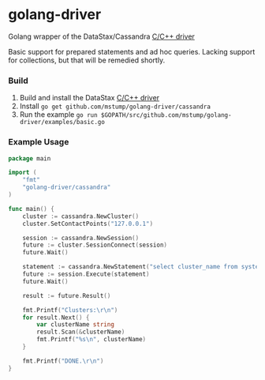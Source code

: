 golang-driver
=============

Golang wrapper of the DataStax/Cassandra [C/C++ driver](https://github.com/datastax/cpp-driver)

Basic support for prepared statements and ad hoc queries. Lacking support for collections, but that will be remedied shortly.

### Build

1. Build and install the DataStax [C/C++ driver](https://github.com/datastax/cpp-driver)
1. Install `go get github.com/mstump/golang-driver/cassandra`
1. Run the example `go run $GOPATH/src/github.com/mstump/golang-driver/examples/basic.go`

### Example Usage

```go
package main

import (
	"fmt"
	"golang-driver/cassandra"
)

func main() {
	cluster := cassandra.NewCluster()
	cluster.SetContactPoints("127.0.0.1")

	session := cassandra.NewSession()
	future := cluster.SessionConnect(session)
	future.Wait()

	statement := cassandra.NewStatement("select cluster_name from system.local;", 0)
	future := session.Execute(statement)
	future.Wait()

	result := future.Result()

	fmt.Printf("Clusters:\r\n")
	for result.Next() {
		var clusterName string
		result.Scan(&clusterName)
		fmt.Printf("%s\n", clusterName)
	}

	fmt.Printf("DONE.\r\n")
}
```
